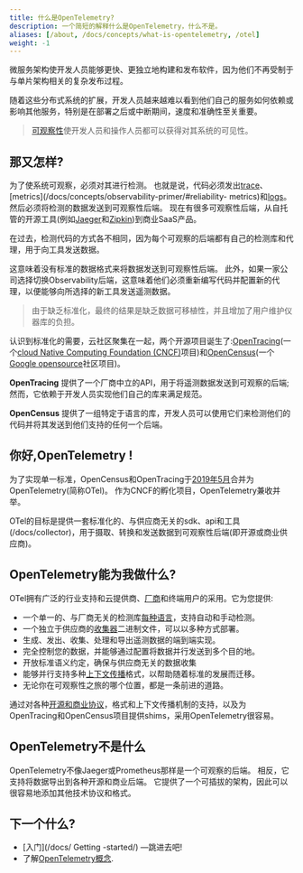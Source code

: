 ```yaml
---
title: 什么是OpenTelemetry?
description: 一个简短的解释什么是OpenTelemetry，什么不是。
aliases: [/about, /docs/concepts/what-is-opentelemetry, /otel]
weight: -1
---
```


微服务架构使开发人员能够更快、更独立地构建和发布软件，因为他们不再受制于与单片架构相关的复杂发布过程。

随着这些分布式系统的扩展，开发人员越来越难以看到他们自己的服务如何依赖或影响其他服务，特别是在部署之后或中断期间，速度和准确性至关重要。

> [可观察性](/docs/concepts/observability-primer/#what-is-observability)使开发人员和操作人员都可以获得对其系统的可见性。

## 那又怎样?

为了使系统可观察，必须对其进行检测。
也就是说，代码必须发出[trace](/docs/concepts/observability-primer/#distributed-traces)、[metrics](/docs/concepts/observability-primer/#reliability- metrics)和[logs](/docs/concepts/observability-primer/#logs)。
然后必须将检测的数据发送到可观察性后端。
现在有很多可观察性后端，从自托管的开源工具(例如[Jaeger](https://www.jaegertracing.io/)和[Zipkin](https://zipkin.io/))到商业SaaS产品。

在过去，检测代码的方式各不相同，因为每个可观察的后端都有自己的检测库和代理，用于向工具发送数据。

这意味着没有标准的数据格式来将数据发送到可观察性后端。
此外，如果一家公司选择切换Observability后端，这意味着他们必须重新编写代码并配置新的代理，以便能够向所选择的新工具发送遥测数据。

> 由于缺乏标准化，最终的结果是缺乏数据可移植性，并且增加了用户维护仪器库的负担。

认识到标准化的需要，云社区聚集在一起，两个开源项目诞生了:[OpenTracing](https://opentracing.io)(一个[cloud Native Computing Foundation (CNCF)](https://www.cncf.io)项目)和[OpenCensus](https://opencensus.io)(一个[Google opensource](https://opensource.google)社区项目)。

**OpenTracing** 提供了一个厂商中立的API，用于将遥测数据发送到可观察的后端;然而，它依赖于开发人员实现他们自己的库来满足规范。

**OpenCensus** 提供了一组特定于语言的库，开发人员可以使用它们来检测他们的代码并将其发送到他们支持的任何一个后端。

## 你好,OpenTelemetry !

为了实现单一标准，OpenCensus和OpenTracing于[2019年5月][cncf-incubating-project]合并为OpenTelemetry(简称OTel)。
作为CNCF的孵化项目，OpenTelemetry兼收并举。

OTel的目标是提供一套标准化的、与供应商无关的sdk、api和工具(/docs/collector)，用于摄取、转换和发送数据到可观察性后端(即开源或商业供应商)。

## OpenTelemetry能为我做什么?

OTel拥有广泛的行业支持和云提供商、[厂商](/ecosystem/vendors/)和终端用户的采用。它为您提供:

- 一个单一的、与厂商无关的检测库[每种语言](/docs/instrumentation)，支持自动和手动检测。
- 一个独立于供应商的[收集器](/docs/collector)二进制文件，可以以多种方式部署。
- 生成、发出、收集、处理和导出遥测数据的端到端实现。
- 完全控制您的数据，并能够通过配置将数据并行发送到多个目的地。
- 开放标准语义约定，确保与供应商无关的数据收集
- 能够并行支持多种[上下文传播](/docs/specs/otel/overview/#context-propagation)格式，以帮助随着标准的发展而迁移。
- 无论你在可观察性之旅的哪个位置，都是一条前进的道路。

通过对各种[开源和商业协议][otel-collector-contrib]，格式和上下文传播机制的支持，以及为OpenTracing和OpenCensus项目提供shims，采用OpenTelemetry很容易。

## OpenTelemetry不是什么

OpenTelemetry不像Jaeger或Prometheus那样是一个可观察的后端。
相反，它支持将数据导出到各种开源和商业后端。
它提供了一个可插拔的架构，因此可以很容易地添加其他技术协议和格式。

## 下一个什么?

- [入门](/docs/ Getting -started/) &mdash;跳进去吧!
- 了解[OpenTelemetry概念](/docs/concepts/).

[cncf-incubating-project]: https://www.cncf.io/blog/2021/08/26/opentelemetry-becomes-a-cncf-incubating-project/
[otel-collector-contrib]: https://github.com/open-telemetry/opentelemetry-collector-contrib/tree/main/receiver

